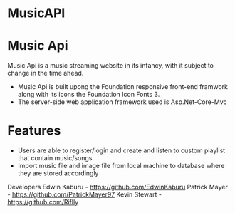 # MusicAPI

# Music Api
Music Api is a music streaming website in its infancy, with it subject to change in the time ahead. 
 - Music Api is built upong the Foundation responsive front-end framwork along with its icons the Foundation Icon Fonts 3.
 - The server-side web application framework used is Asp.Net-Core-Mvc
# Features
- Users are able to register/login and create and listen to custom playlist that contain music/songs.
- Import music file and image file from local machine to database where they are stored accordingly

Developers
Edwin Kaburu - https://github.com/EdwinKaburu
Patrick Mayer - https://github.com/PatrickMayer97
Kevin Stewart - https://github.com/Riflly
